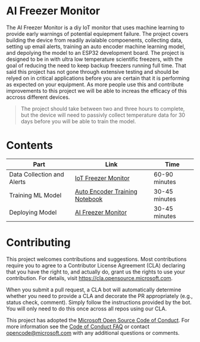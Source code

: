 # AI Freezer Monitor
The AI Freezer Monitor is a diy IoT monitor that uses machine learning to provide early warnings of potential equiepment failure. The project covers building the device from readily avialable compoenents, collecting data, setting up email alerts, training an auto encoder machine learning model, and depolying the model to an ESP32 development board. The project is designed to be in with ultra low temperature scientific freezers, with the goal of reducing the need to keep backup freezers running full time. That said this project has not gone through extensive testing and should be relyed on in critical applications before you are certain that it is performing as expected on your equipment. As more people use this and contribute improvements to this project we will be able to increas the efficacy of this accross different devices.

>The project should take between two and three hours to complete, but the device will need to passivly collect temperature data for 30 days before you will be able to train the model.

# Contents

| Part | Link | Time |
|------|------|------|
| Data Collection and Alerts | [IoT Freezer Monitor](/FreezerTempAlert) | 60-90 minutes |
| Training ML Model | [Auto Encoder Training Notebook](/anomaly-detection-training/autoencoder_training.ipynb) | 30-45 minutes |
| Deploying Model | [AI Freezer Monitor](/AIFreezerMonitor) | 30-45 minutes|

# Contributing

This project welcomes contributions and suggestions.  Most contributions require you to agree to a
Contributor License Agreement (CLA) declaring that you have the right to, and actually do, grant us
the rights to use your contribution. For details, visit https://cla.opensource.microsoft.com.

When you submit a pull request, a CLA bot will automatically determine whether you need to provide
a CLA and decorate the PR appropriately (e.g., status check, comment). Simply follow the instructions
provided by the bot. You will only need to do this once across all repos using our CLA.

This project has adopted the [Microsoft Open Source Code of Conduct](https://opensource.microsoft.com/codeofconduct/).
For more information see the [Code of Conduct FAQ](https://opensource.microsoft.com/codeofconduct/faq/) or
contact [opencode@microsoft.com](mailto:opencode@microsoft.com) with any additional questions or comments.
